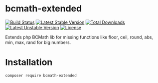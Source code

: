 # bcmath-extended
[![Build Status](https://travis-ci.org/krowinski/bcmath-extended.svg?branch=master)](https://travis-ci.org/krowinski/bcmath-extended)
[![Latest Stable Version](https://poser.pugx.org/krowinski/bcmath-extended/v/stable)](https://packagist.org/packages/krowinski/bcmath-extended) 
[![Total Downloads](https://poser.pugx.org/krowinski/bcmath-extended/downloads)](https://packagist.org/packages/krowinski/bcmath-extended) 
[![Latest Unstable Version](https://poser.pugx.org/krowinski/bcmath-extended/v/unstable)](https://packagist.org/packages/krowinski/bcmath-extended) 
[![License](https://poser.pugx.org/krowinski/bcmath-extended/license)](https://packagist.org/packages/krowinski/bcmath-extended)

Extends php BCMath lib for missing functions like floor, ceil, round, abs, min, max, rand for big numbers.

Installation
===

```sh
composer require bcmath-extended
```
